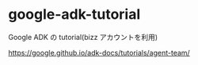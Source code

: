 # google-adk-tutorial

Google ADK の tutorial(bizz アカウントを利用)

https://google.github.io/adk-docs/tutorials/agent-team/
